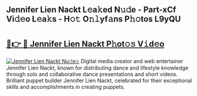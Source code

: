 ## Jennifer Lien Nackt L𝚎a𝚔ed N𝚞𝚍e - Part-xCf Vi𝚍𝚎o L𝚎a𝚔s - H𝚘𝚝 O𝚗𝚕yf𝚊ns P𝚑𝚘tos L9yQU

# <h2><a href="http://kf9xt9g.oniu.top/?m=Jennifer+Lien+Nackt">🔗👉 🔴 Jennifer Lien Nackt P𝚑ot𝚘𝚜 V𝚒d𝚎o</a></h2>

[![Jennifer Lien Nackt Nu𝚍e𝚜](https://i.imgur.com/0qMVB7G.gif)](http://kf9xt9g.oniu.top/?m=Jennifer+Lien+Nackt)
Digital media creator and web entertainer Jennifer Lien Nackt, known for distributing dance and lifestyle knowledge through solo and collaborative dance presentations and short videos. Brilliant puppet builder Jennifer Lien Nackt, celebrated for their exceptional skills and accomplishments in creating puppets.  
